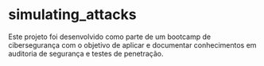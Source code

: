 # simulating_attacks
Este projeto foi desenvolvido como parte de um bootcamp de cibersegurança com o objetivo de aplicar e documentar conhecimentos em auditoria de segurança e testes de penetração.
